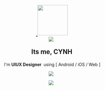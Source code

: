 <div align="center">

<p>

</p>
<p>
 <h2>&nbsp;<a target="_blank" rel="noopener noreferrer" href="https://i.giphy.com/media/GjLuAGAoazPSgg25NI/giphy.webp">
  <img src="https://i.giphy.com/media/GjLuAGAoazPSgg25NI/giphy.webp" width="100" data-canonical-src="https://media.giphy.com/media/hvRJCLFzcasrR4ia7z/giphy.gif" style="max-width: 100%;"></a> <br>
  

  
  <img src="https://capsule-render.vercel.app/api?type=transparent&color=auto&height=40&section=header&text=welcome%20!&fontSize=18&animation=twinkling&fontColor=FC5555" />
  
  
  
 &nbsp; Its me, CYNH&nbsp; </h2> &nbsp; I'm <b>UIUX Designer&nbsp;</b> using [ Android / iOS / Web ]<br/>
</p>





<!-- 
![Cynh's GitHub stats](https://github-readme-stats.vercel.app/api?username=cynhwithcode&theme=graywhite&show_icons=true) -->




<a href="https://soundcloud.com/cynh-k"><img src="https://img.shields.io/badge/Myplaylist-FF3300?style=flat-square&logo=SoundCloud&logoColor=white&link=https://soundcloud.com/cynh-k"/></a>


<a href="https://hits.seeyoufarm.com"> 
 <img src="https://hits.seeyoufarm.com/api/count/incr/badge.svg?url=https%3A%2F%2Fgithub.com%2Fgjbae1212%2Fhit-counter&count_bg=%23000000&title_bg=%23555555&icon=myspace.svg&icon_color=%23E7E7E7&title=hits&edge_flat=true"/></a>
  
</div>
